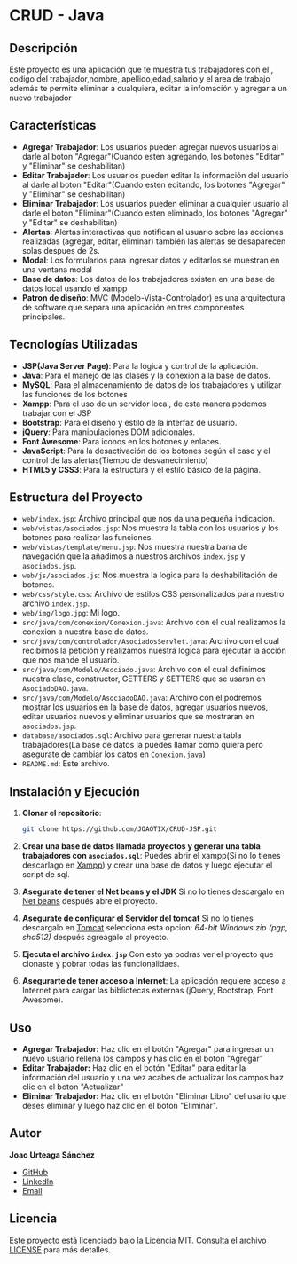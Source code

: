 # CRUD - Java

## Descripción

Este proyecto es una aplicación que te muestra tus trabajadores con el , codigo del trabajador,nombre, apellido,edad,salario y el area de trabajo además te permite eliminar a cualquiera, editar la infomación y agregar a un nuevo trabajador

## Características

- **Agregar Trabajador**: Los usuarios pueden agregar nuevos usuarios al darle al boton "Agregar"(Cuando esten agregando, los botones "Editar" y "Eliminar" se deshabilitan)
- **Editar Trabajador**: Los usuarios pueden editar la información del usuario al darle al boton "Editar"(Cuando esten editando, los botones "Agregar" y "Eliminar" se deshabilitan)
- **Eliminar Trabajador**: Los usuarios pueden eliminar a cualquier usuario al darle el boton "Eliminar"(Cuando esten eliminado, los botones "Agregar" y "Editar" se deshabilitan)
- **Alertas**: Alertas interactivas que notifican al usuario sobre las acciones realizadas (agregar, editar, eliminar) también las alertas se desaparecen solas despues de 2s.
- **Modal**: Los formularios para ingresar datos y editarlos se muestran en una ventana modal
- **Base de datos**: Los datos de los trabajadores existen en una base de datos local usando el xampp
- **Patron de diseño**: MVC (Modelo-Vista-Controlador) es una arquitectura de software que separa una aplicación en tres componentes principales.

## Tecnologías Utilizadas

- **JSP(Java Server Page)**: Para la lógica y control de la aplicación.
- **Java**: Para el manejo de las clases y la conexion a la base de datos.
- **MySQL**: Para el almacenamiento de datos de los trabajadores y utilizar las funciones de los botones
- **Xampp**: Para el uso de un servidor local, de esta manera podemos trabajar con el JSP
- **Bootstrap**: Para el diseño y estilo de la interfaz de usuario.
- **jQuery**: Para manipulaciones DOM adicionales.
- **Font Awesome**: Para iconos en los botones y enlaces.
- **JavaScript**: Para la desactivación de los botones según el caso y el control de las alertas(Tiempo de desvanecimiento)
- **HTML5 y CSS3**: Para la estructura y el estilo básico de la página.

## Estructura del Proyecto

- `web/index.jsp`: Archivo principal que nos da una pequeña indicacion.
- `web/vistas/asociados.jsp`: Nos muestra la tabla con los usuarios y los botones para realizar las funciones.
- `web/vistas/template/menu.jsp`: Nos muestra nuestra barra de navegación que la añadimos a nuestros archivos `index.jsp` y `asociados.jsp`.
- `web/js/asociados.js`: Nos muestra la logica para la deshabilitación de botones.
- `web/css/style.css`: Archivo de estilos CSS personalizados para nuestro archivo `index.jsp`.
- `web/img/logo.jpg`: Mi logo.
- `src/java/com/conexion/Conexion.java`: Archivo con el cual realizamos la conexion a nuestra base de datos.
- `src/java/com/controlador/AsociadosServlet.java`: Archivo con el cual recibimos la petición y realizamos nuestra logica para ejecutar la acción que nos mande el usuario.
- `src/java/com/Modelo/Asociado.java`: Archivo con el cual definimos nuestra clase, constructor, GETTERS y SETTERS que se usaran en `AsociadoDAO.java`.
- `src/java/com/Modelo/AsociadoDAO.java`: Archivo con el podremos mostrar los usuarios en la base de datos, agregar usuarios nuevos, editar usuarios nuevos y eliminar usuarios que se mostraran en `asociados.jsp`.
-  `database/asociados.sql`: Archivo para generar nuestra tabla trabajadores(La base de datos la puedes llamar como quiera pero asegurate de cambiar los datos en `Conexion.java`)
- `README.md`: Este archivo.

## Instalación y Ejecución

1. **Clonar el repositorio**:
   ```bash
   git clone https://github.com/JOAOTIX/CRUD-JSP.git
   
2. **Crear una base de datos llamada proyectos y generar una tabla trabajadores con `asociados.sql`**:
  Puedes abrir el xampp(Si no lo tienes descarlago en [Xampp](https://www.apachefriends.org/es/download.html)) y crear una base de datos y luego ejecutar el script de sql.

3. **Asegurate de tener el Net beans y el JDK**
  Si no lo tienes descargalo en [Net beans](https://netbeans.apache.org/front/main/index.html) después abre el proyecto.
4. **Asegurate de configurar el Servidor del tomcat**
   Si no lo tienes descargalo en [Tomcat](https://tomcat.apache.org/download-90.cgi) selecciona esta opcion: *64-bit Windows zip (pgp, sha512)* después agreagalo al proyecto.
5. **Ejecuta el archivo `index.jsp`**
   Con esto ya podras ver el proyecto que clonaste y pobrar todas las funcionalidaes.
6. **Asegurarte de tener acceso a Internet**:
  La aplicación requiere acceso a Internet para cargar las bibliotecas externas (jQuery, Bootstrap, Font Awesome).

## Uso
- **Agregar Trabajador:** Haz clic en el botón "Agregar" para ingresar un nuevo usuario rellena los campos y has clic en el boton "Agregar"
- **Editar Trabajador:** Haz clic en el botón "Editar"  para editar la información del usuario y una vez acabes de actualizar los campos haz clic en el boton "Actualizar"
- **Eliminar Trabajador:** Haz clic en el botón "Eliminar Libro" del usario que deses eliminar y luego haz clic en el boton "Eliminar".

## Autor

**Joao Urteaga Sánchez**

- [GitHub](https://github.com/JOAOTIX)
- [LinkedIn](https://www.linkedin.com/in/joao-urteaga-s%C3%A1nchez-a9989526b)
- [Email](mailto:joaourteaga52@gmail.com)

## Licencia

Este proyecto está licenciado bajo la Licencia MIT. Consulta el archivo [LICENSE](LICENSE) para más detalles.

